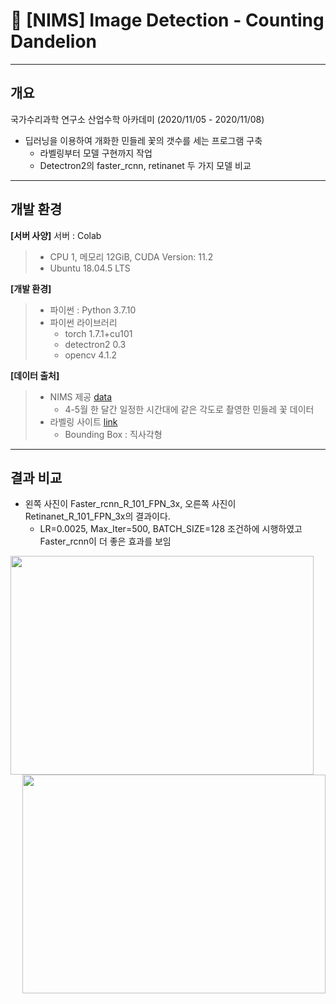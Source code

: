 # 🌼 [NIMS] Image Detection - Counting Dandelion
---
## 개요

국가수리과학 연구소 산업수학 아카데미 (2020/11/05 - 2020/11/08)
* 딥러닝을 이용하여 개화한 민들레 꽃의 갯수를 세는 프로그램 구축
  * 라벨링부터 모델 구현까지 작업
  * Detectron2의 faster_rcnn, retinanet 두 가지 모델 비교

---
## 개발 환경
**[서버 사양]** 서버 : Colab
> * CPU 1, 메모리 12GiB, CUDA Version: 11.2
> * Ubuntu 18.04.5 LTS

**[개발 환경]**
> * 파이썬 : Python 3.7.10
> * 파이썬 라이브러리
>   * torch 1.7.1+cu101
>   * detectron2 0.3
>   * opencv 4.1.2

**[데이터 출처]**
> * NIMS 제공 [data](https://github.com/herjh0405/Image_Detection-Counting_Dandelion/blob/master/dandelion.zip)
>   * 4-5월 한 달간 일정한 시간대에 같은 각도로 촬영한 민들레 꽃 데이터
> * 라벨링 사이트 [link](http://www.robots.ox.ac.uk/~vgg/software/via/via.html)
>   * Bounding Box : 직사각형

---
## 결과 비교
* 왼쪽 사진이 Faster_rcnn_R_101_FPN_3x, 오른쪽 사진이 Retinanet_R_101_FPN_3x의 결과이다.
  * LR=0.0025, Max_Iter=500, BATCH_SIZE=128 조건하에 시행하였고 Faster_rcnn이 더 좋은 효과를 보임

<div class="imgCollage"> 
 <span> <img src = "https://user-images.githubusercontent.com/54921730/109373991-82b2ab00-78f5-11eb-836f-3a1e6220a117.png" padding=5 width=485 max-width=40% height = 350 align="left"/> </span> 
 <span> <img src = "https://user-images.githubusercontent.com/54921730/109374207-f0aba200-78f6-11eb-914e-1c1ba4c6a88e.png" padding=5 width=485 max-width=40% height = 350 align="right"/> </span> 
</div>





